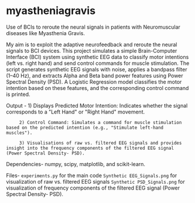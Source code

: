 # myastheniagravis

Use of BCIs to reroute the neural signals in patients with Neuromuscular diseases like Myasthenia Gravis.

My aim is to exploit the adaptive neurofeedback and reroute the neural signals to BCI devices.
This project simulates a simple Brain-Computer Interface (BCI) system using synthetic EEG data to classify motor intentions (left vs. right hand) and send control commands for muscle stimulation. 
The script generates synthetic EEG signals with noise, applies a bandpass filter (1–40 Hz), and extracts Alpha and Beta band power features using Power Spectral Density (PSD). 
A Logistic Regression model classifies the motor intention based on these features, and the corresponding control command is printed. 

Output - 1) Displays Predicted Motor Intention: Indicates whether the signal corresponds to a "Left Hand" or "Right Hand" movement.

         2) Control Command: Simulates a command for muscle stimulation based on the predicted intention (e.g., "Stimulate left-hand muscles").

         3) Visualisations of raw vs. filtered EEG signals and provides insight into the frequency components of the filtered EEG signal (Power Spectral Density- PSD).

Dependencies-  numpy, scipy, matplotlib, and scikit-learn. 

Files- `experiments.py` for the main code
        `Synthetic EEG_Signals.png` for visualization of raw vs. filtered EEG signals
        `Synthetic PSD_Signals.png` for visualization of  frequency components of the filtered EEG signal (Power Spectral Density- PSD).

